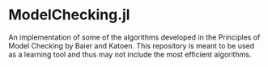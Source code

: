 # ModelChecking.jl
An implementation of some of the algorithms developed in the Principles of Model Checking by Baier and Katoen. This repository is meant to be used as a learning tool and thus may not include the most efficient algorithms.
